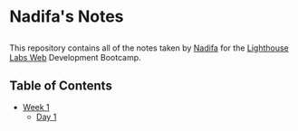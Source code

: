 # Nadifa's Notes
##  
This repository contains all of the notes taken by [Nadifa](https://github.com/Nadifa1) for the [Lighthouse Labs Web](https://www.lighthouselabs.ca/) Development Bootcamp.
## Table of Contents
* [Week 1](/Week_1)
  * [Day 1](/Week_1/Day_1) 
  
